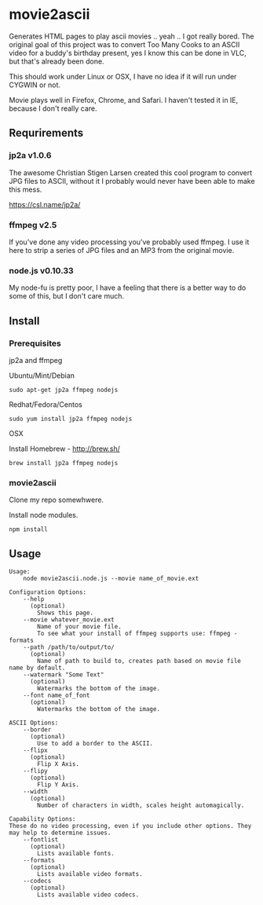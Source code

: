 # movie2ascii

Generates HTML pages to play ascii movies .. yeah .. I got really bored. The original goal of this project was to convert Too Many Cooks to an ASCII video for a buddy's birthday present, yes I know this can be done in VLC, but that's already been done.

This should work under Linux or OSX, I have no idea if it will run under CYGWIN or not.  

Movie plays well in Firefox, Chrome, and Safari.  I haven't tested it in IE, because I don't really care.

## Requrirements

### jp2a v1.0.6
The awesome Christian Stigen Larsen created this cool program to convert JPG files to ASCII, without it I probably would never have been able to make this mess.

https://csl.name/jp2a/

### ffmpeg v2.5
If you've done any video processing you've probably used ffmpeg.  I use it here to strip a series of JPG files and an MP3 from the original movie.

### node.js v0.10.33
My node-fu is pretty poor, I have a feeling that there is a better way to do some of this, but I don't care much.

## Install

### Prerequisites

jp2a and ffmpeg

Ubuntu/Mint/Debian
```
sudo apt-get jp2a ffmpeg nodejs
```
Redhat/Fedora/Centos
```
sudo yum install jp2a ffmpeg nodejs
```
OSX

Install Homebrew - http://brew.sh/
```
brew install jp2a ffmpeg nodejs
```

### movie2ascii

Clone my repo somewhwere.

Install node modules.

```
npm install
```

## Usage

```
Usage:
	node movie2ascii.node.js --movie name_of_movie.ext

Configuration Options:
	--help
	  (optional)
		Shows this page.
	--movie whatever_movie.ext
		Name of your movie file.
		To see what your install of ffmpeg supports use: ffmpeg -formats
	--path /path/to/output/to/
	  (optional)
		Name of path to build to, creates path based on movie file name by default.
	--watermark "Some Text"
	  (optional)
		Watermarks the bottom of the image.
	--font name_of_font
	  (optional)
		Watermarks the bottom of the image.

ASCII Options:
	--border
	  (optional)
		Use to add a border to the ASCII.
	--flipx
	  (optional)
		Flip X Axis.
	--flipy
	  (optional)
		Flip Y Axis.
	--width
	  (optional)
		Number of characters in width, scales height automagically.

Capability Options:
These do no video processing, even if you include other options. They may help to determine issues.
	--fontlist
	  (optional)
		Lists available fonts.
	--formats
	  (optional)
		Lists available video formats.
	--codecs
	  (optional)
		Lists available video codecs.

```

